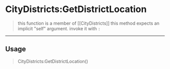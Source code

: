 # CityDistricts:GetDistrictLocation
> this function is a member of [[CityDistricts]]
> this method expects an implicit "self" argument. invoke it with `:`
-----
## Usage
> CityDistricts:GetDistrictLocation()

